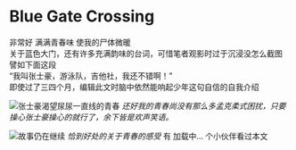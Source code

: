﻿# Blue Gate Crossing

非常好 满满青春味 使我的尸体微暖  
关于蓝色大门，还有许多充满韵味的台词，可惜笔者观影时过于沉浸没怎么截图 譬如下面这段  
“我叫张士豪，游泳队，吉他社，我还不错啊！”  
即使过了三四个月，编辑此文时脑中依然能响起少年这句自信的自我介绍


![张士豪渴望尿尿一直线的青春](/public/images/BlueGateCrossing1.png)
*还好我的青春尚没有那么多孟克柔式困扰，只要操心张士豪操心的就行了，余下皆是欢声笑语。*


![故事仍在继续](/public/images/BlueGateCrossing2.png)
*恰到好处的关于青春的感受*
有 <span id="busuanzi_page_pv">加载中...</span> 个小伙伴看过本文